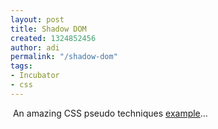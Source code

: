 ```yaml
---
layout: post
title: Shadow DOM
created: 1324852456
author: adi
permalink: "/shadow-dom"
tags:
- Incubator
- css
---
```

<p>&nbsp;An amazing CSS pseudo techniques <a href="http://lab.simurai.com/css/umbrui/">example</a>...</p>
